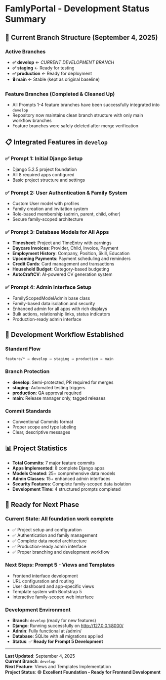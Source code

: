 # FamlyPortal - Development Status Summary

## 🎯 **Current Branch Structure** (September 4, 2025)

### Active Branches
- **✅ develop** ← *CURRENT DEVELOPMENT BRANCH*
- **✅ staging** ← Ready for testing
- **✅ production** ← Ready for deployment  
- **🔒 main** ← Stable (kept as original baseline)

### Feature Branches (Completed & Cleaned Up)
- All Prompts 1-4 feature branches have been successfully integrated into `develop`
- Repository now maintains clean branch structure with only main workflow branches
- Feature branches were safely deleted after merge verification

## 📋 **Integrated Features in `develop`**

### ✅ **Prompt 1**: Initial Django Setup
- Django 5.2.5 project foundation
- All 8 required apps configured
- Basic project structure and settings

### ✅ **Prompt 2**: User Authentication & Family System  
- Custom User model with profiles
- Family creation and invitation system
- Role-based membership (admin, parent, child, other)
- Secure family-scoped architecture

### ✅ **Prompt 3**: Database Models for All Apps
- **Timesheet**: Project and TimeEntry with earnings
- **Daycare Invoices**: Provider, Child, Invoice, Payment
- **Employment History**: Company, Position, Skill, Education  
- **Upcoming Payments**: Payment scheduling and reminders
- **Credit Cards**: Card management and transactions
- **Household Budget**: Category-based budgeting
- **AutoCraftCV**: AI-powered CV generation system

### ✅ **Prompt 4**: Admin Interface Setup
- FamilyScopedModelAdmin base class
- Family-based data isolation and security
- Enhanced admin for all apps with rich displays
- Bulk actions, relationship links, status indicators
- Production-ready admin interface

## 🚀 **Development Workflow Established**

### Standard Flow
```
feature/* → develop → staging → production → main
```

### Branch Protection
- **develop**: Semi-protected, PR required for merges
- **staging**: Automated testing triggers  
- **production**: QA approval required
- **main**: Release manager only, tagged releases

### Commit Standards
- Conventional Commits format
- Proper scope and type labeling
- Clear, descriptive messages

## 📊 **Project Statistics**

- **Total Commits**: 7 major feature commits
- **Apps Implemented**: 8 complete Django apps
- **Models Created**: 25+ comprehensive data models  
- **Admin Classes**: 15+ enhanced admin interfaces
- **Security Features**: Complete family-scoped data isolation
- **Development Time**: 4 structured prompts completed

## 🎯 **Ready for Next Phase**

### **Current State**: All foundation work complete
- ✅ Project setup and configuration
- ✅ Authentication and family management  
- ✅ Complete data model architecture
- ✅ Production-ready admin interface
- ✅ Proper branching and development workflow

### **Next Steps**: Prompt 5 - Views and Templates
- Frontend interface development
- URL configuration and routing
- User dashboard and app-specific views
- Template system with Bootstrap 5
- Interactive family-scoped web interface

### **Development Environment**
- **Branch**: `develop` (ready for new features)
- **Django**: Running successfully on http://127.0.0.1:8000/
- **Admin**: Fully functional at /admin/
- **Database**: SQLite with all migrations applied
- **Status**: ✅ **Ready for Prompt 5 Development**

---

**Last Updated**: September 4, 2025  
**Current Branch**: `develop`  
**Next Feature**: Views and Templates Implementation  
**Project Status**: 🟢 **Excellent Foundation - Ready for Frontend Development**
